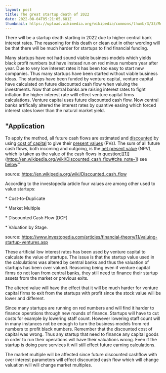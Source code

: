 ```yaml
---
layout: post
title: The great startup death of 2022
date: 2022-08-04T05:21:05.681Z
thumbnail: https://upload.wikimedia.org/wikipedia/commons/thumb/3/33/Money_555.jpg/1200px-Money_555.jpg
---
```

There will be a startup death starting in 2022 due to higher central bank interest rates. The reasoning for this death or clean out in other wording will be that there will be much harder for startups to find financial funding. 

Many startups have not had sound viable business models which yields black profit numbers but have instead run on red minus numbers year after year. Due to very low interest rates it has been too easy to start new companies. Thus many startups have been started without viable business ideas. The startups have been funded by venture capital, venture capital have calculated on future discounted cash flow when valuing the investments. Now that central banks are raising interest rates to fight inflation the higher interest rate willl effect venture capital firms calculations. Venture capital uses future discounted cash flow. Now central banks artifically altered the interest rates by quantive easing which forced interest rates lower than the natural market yield. 

## "Application

To apply the method, all future cash flows are estimated and [discounted](https://en.wikipedia.org/wiki/Discounting "Discounting") by using [cost of capital](https://en.wikipedia.org/wiki/Cost_of_capital "Cost of capital") to give their [present values](https://en.wikipedia.org/wiki/Present_value "Present value") (PVs). The sum of all future cash flows, both incoming and outgoing, is the [net present value](https://en.wikipedia.org/wiki/Net_present_value "Net present value") (NPV), which is taken as the value of the cash flows in question;\[[1]](https://en.wikipedia.org/wiki/Discounted_cash_flow#cite_note-1) see [below](https://en.wikipedia.org/wiki/Discounted_cash_flow#Methods_of_appraisal_of_a_company_or_project)." 

source: https://en.wikipedia.org/wiki/Discounted_cash_flow

According to the investopedia article four values are among other used to value startups: 

\* Cost-to-Duplicate

\* Market Multiple 

\* Discounted Cash Flow (DCF)

\* Valuation by Stage. 

source: https://www.investopedia.com/articles/financial-theory/11/valuing-startup-ventures.asp

These artificial low interest rates has been used by venture capital to calculate the value of startups. The issue is that the startup value used in the calculations was altered by central banks and thus the valuation of startups has been over valued. Reasoning being even if venture capital firms do not loan from central banks, they still need to finance their startup assets from the market or previous exits.

The altered value will have the effect that it will be much harder for venture capital firms to exit from the startups with profit since the stock value will be lower and different.

Since many startups are running on red numbers and will find it harder to finance operations through new rounds of finance. Startups will have to cut costs for example by lowering staff count. However lowering staff count will in many instances not be enough to turn the business models from red numbers to profit black numbers. Remember that the discounted cost of capital was wrong. Thus any startup that need to finance any capital goods in order to run their operations will have their valuations wrong. Even if the startup is doing pure services it will still effect future earning calculations.

The market multiple will be affected since future discounted cashflow with over interest parameters will effect  discounted cash flow which will change valuation will will change market multiples.